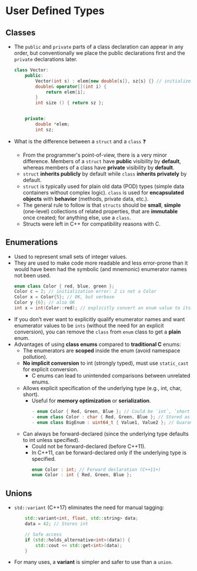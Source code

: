# User Defined Types

## Classes

- The `public` and `private` parts of a class declaration can appear in any order, but conventionally we place the public declarations first and the `private` declarations later.
    ```cpp
    class Vector:
        public:
            Vector(int s) : elem{new double[s]}, sz{s} {} // initializes the Vector members using a member initializer list
            double& operator[](int i) {
                return elem[i];
            }
            int size () { return sz };


        private:
            double *elem;
            int sz;
    ```

- What is the difference between a `struct` and a `class` ❓
  - From the programmer's point-of-view, there is a very minor difference. Members of a `struct` have **public** visibility by **default**, whereas members of a class have **private** visibility by **default**.
  - `struct` **inherits publicly** by default while `class` **inherits privately** by default.
  - `struct` is typically used for plain old data (POD) types (simple data containers without complex logic). `class` is used for **encapsulated objects** with **behavior** (methods, private data, etc.).
  - The general rule to follow is that `structs` should be **small**, **simple** (one-level) collections of related properties, that are **immutable** once created; for anything else, use a `class`.
  - Structs were left in C++ for compatibility reasons with C.

## Enumerations

- Used to represent small sets of integer values.
- They are used to make code more readable and less error-prone than it would have been had the symbolic (and mnemonic) enumerator names not been used.
    ```cpp
    enum class Color { red, blue, green };
    Color c = 2; // initialization error: 2 is not a Color
    Color x = Color{5}; // OK, but verbose
    Color y {6}; // also OK
    int x = int(Color::red); // explicitly convert an enum value to its underlying type
    ```
- If you don’t ever want to explicitly qualify enumerator names and want enumerator values to be `ints` (without the need for an explicit conversion), you can remove the `class` from `enum` class to get a **plain** enum.
- Advantages of using **class enums** compared to **traditional C** enums:
  - The enumerators are **scoped** inside the enum (avoid namespace pollution).
  - **No implicit conversion** to int (strongly typed), must use `static_cast` for explicit conversion.
    - C enums can lead to unintended comparisons between unrelated enums.
  - Allows explicit specification of the underlying type (e.g., int, char, short).
    - Useful for **memory optimization** or **serialization**.
        ```cpp
        - enum Color { Red, Green, Blue }; // Could be `int`, `short`, etc.
        - enum class Color : char { Red, Green, Blue }; // Stored as `char`
        - enum class BigEnum : uint64_t { Value1, Value2 }; // Guaranteed 64-bit
        ```
  - Can always be forward-declared (since the underlying type defaults to int unless specified).
    - Could not be forward-declared (before C++11).
    - In C++11, can be forward-declared only if the underlying type is specified.
        ```cpp
        enum Color : int; // Forward declaration (C++11+)
        enum Color : int { Red, Green, Blue };
        ```

## Unions

- `std::variant` (C++17) eliminates the need for manual tagging:
    ```cpp
        std::variant<int, float, std::string> data;
        data = 42; // Stores int

        // Safe access
        if (std::holds_alternative<int>(data)) {
            std::cout << std::get<int>(data);
        }
    ```
 - For many uses, a **variant** is simpler and safer to use than a `union`.
